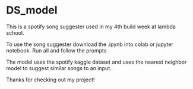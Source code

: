 # DS_model

This is a spotify song suggester used in my 4th build week at lambda school.

To use the song suggester download the .ipynb into colab or jupyter notebook.
Run all and follow the prompts

The model uses the spotify kaggle dataset and uses the nearest neighbor model to suggest similar songs to an input.

Thanks for checking out my project!

